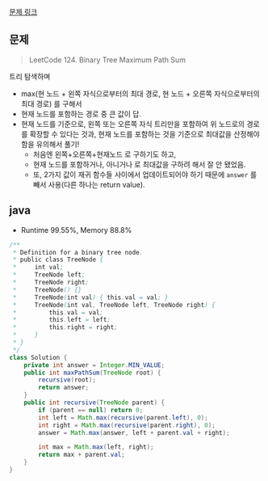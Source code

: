 [문제 링크](https://leetcode.com/problems/binary-tree-maximum-path-sum/)

## 문제
> LeetCode 124. Binary Tree Maximum Path Sum

트리 탐색하며
- max(현 노드 + 왼쪽 자식으로부터의 최대 경로, 현 노드 + 오른쪽 자식으로부터의 최대 경로) 를 구해서
- 현재 노드를 포함하는 경로 중 큰 값이 답.
- 현재 노드를 기준으로, 왼쪽 또는 오른쪽 자식 트리만을 포함하여 위 노드로의 경로를 확장할 수 있다는 것과,
현재 노드를 포함하는 것을 기준으로 최대값을 산정해야 함을 유의해서 풀기!
  - 처음엔 왼쪽+오른쪽+현재노드 로 구하기도 하고,
  - 현재 노드를 포함하거나, 아니거나 로 최대값을 구하려 해서 잘 안 됐었음.
  - 또, 2가지 값이 재귀 함수들 사이에서 업데이트되어야 하기 때문에 `answer` 를 빼서 사용(다른 하나는 return value). 

## java
- Runtime 99.55%, Memory 88.8%
```java
/**
 * Definition for a binary tree node.
 * public class TreeNode {
 *     int val;
 *     TreeNode left;
 *     TreeNode right;
 *     TreeNode() {}
 *     TreeNode(int val) { this.val = val; }
 *     TreeNode(int val, TreeNode left, TreeNode right) {
 *         this.val = val;
 *         this.left = left;
 *         this.right = right;
 *     }
 * }
 */
class Solution {
    private int answer = Integer.MIN_VALUE;
    public int maxPathSum(TreeNode root) {
        recursive(root);
        return answer;
    }
    public int recursive(TreeNode parent) {
        if (parent == null) return 0;
        int left = Math.max(recursive(parent.left), 0);
        int right = Math.max(recursive(parent.right), 0);
        answer = Math.max(answer, left + parent.val + right);

        int max = Math.max(left, right);
        return max + parent.val;
    }
}
```
